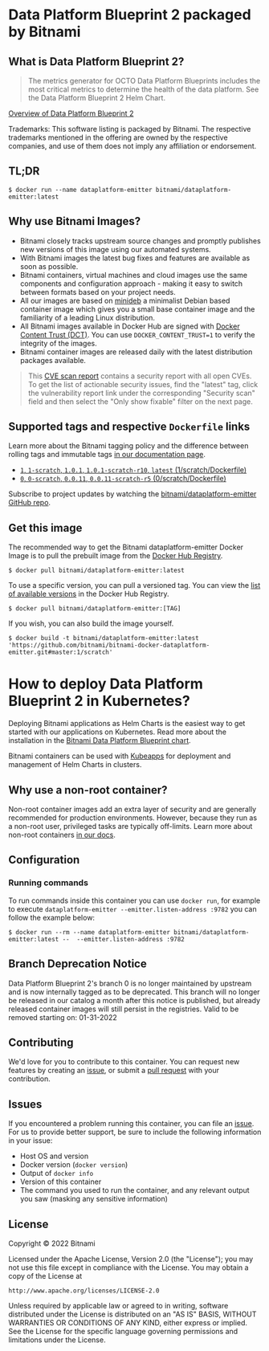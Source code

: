 # Data Platform Blueprint 2 packaged by Bitnami

## What is Data Platform Blueprint 2?

> The metrics generator for OCTO Data Platform Blueprints includes the most critical metrics to determine the health of the data platform. See the Data Platform Blueprint 2 Helm Chart.

[Overview of Data Platform Blueprint 2](https://bitnami.com/stack/data-platform-metrics-emitter)

Trademarks: This software listing is packaged by Bitnami. The respective trademarks mentioned in the offering are owned by the respective companies, and use of them does not imply any affiliation or endorsement.

## TL;DR

```console
$ docker run --name dataplatform-emitter bitnami/dataplatform-emitter:latest
```

## Why use Bitnami Images?

- Bitnami closely tracks upstream source changes and promptly publishes new versions of this image using our automated systems.
- With Bitnami images the latest bug fixes and features are available as soon as possible.
- Bitnami containers, virtual machines and cloud images use the same components and configuration approach - making it easy to switch between formats based on your project needs.
- All our images are based on [minideb](https://github.com/bitnami/minideb) a minimalist Debian based container image which gives you a small base container image and the familiarity of a leading Linux distribution.
- All Bitnami images available in Docker Hub are signed with [Docker Content Trust (DCT)](https://docs.docker.com/engine/security/trust/content_trust/). You can use `DOCKER_CONTENT_TRUST=1` to verify the integrity of the images.
- Bitnami container images are released daily with the latest distribution packages available.


> This [CVE scan report](https://quay.io/repository/bitnami/dataplatform-emitter?tab=tags) contains a security report with all open CVEs. To get the list of actionable security issues, find the "latest" tag, click the vulnerability report link under the corresponding "Security scan" field and then select the "Only show fixable" filter on the next page.

## Supported tags and respective `Dockerfile` links

Learn more about the Bitnami tagging policy and the difference between rolling tags and immutable tags [in our documentation page](https://docs.bitnami.com/tutorials/understand-rolling-tags-containers/).


- [`1`, `1-scratch`, `1.0.1`, `1.0.1-scratch-r10`, `latest` (1/scratch/Dockerfile)](https://github.com/bitnami/bitnami-docker-dataplatform-emitter/blob/1.0.1-scratch-r10/1/scratch/Dockerfile)
- [`0`, `0-scratch`, `0.0.11`, `0.0.11-scratch-r5` (0/scratch/Dockerfile)](https://github.com/bitnami/bitnami-docker-dataplatform-emitter/blob/0.0.11-scratch-r5/0/scratch/Dockerfile)

Subscribe to project updates by watching the [bitnami/dataplatform-emitter GitHub repo](https://github.com/bitnami/bitnami-docker-dataplatform-emitter).

## Get this image

The recommended way to get the Bitnami dataplatform-emitter Docker Image is to pull the prebuilt image from the [Docker Hub Registry](https://hub.docker.com/r/bitnami/dataplatform-emitter).

```console
$ docker pull bitnami/dataplatform-emitter:latest
```

To use a specific version, you can pull a versioned tag. You can view the [list of available versions](https://hub.docker.com/r/bitnami/dataplatform-emitter/tags/) in the Docker Hub Registry.

```console
$ docker pull bitnami/dataplatform-emitter:[TAG]
```

If you wish, you can also build the image yourself.

```console
$ docker build -t bitnami/dataplatform-emitter:latest 'https://github.com/bitnami/bitnami-docker-dataplatform-emitter.git#master:1/scratch'
```

# How to deploy Data Platform Blueprint 2 in Kubernetes?

Deploying Bitnami applications as Helm Charts is the easiest way to get started with our applications on Kubernetes. Read more about the installation in the [Bitnami Data Platform Blueprint chart](https://github.com/bitnami/charts/tree/master/bitnami/dataplatform-bp1).

Bitnami containers can be used with [Kubeapps](https://kubeapps.com/) for deployment and management of Helm Charts in clusters.

## Why use a non-root container?

Non-root container images add an extra layer of security and are generally recommended for production environments. However, because they run as a non-root user, privileged tasks are typically off-limits. Learn more about non-root containers [in our docs](https://docs.bitnami.com/tutorials/work-with-non-root-containers/).

## Configuration

### Running commands

To run commands inside this container you can use `docker run`, for example to execute `dataplatform-emitter --emitter.listen-address :9782` you can follow the example below:

```console
$ docker run --rm --name dataplatform-emitter bitnami/dataplatform-emitter:latest --  --emitter.listen-address :9782
```

## Branch Deprecation Notice

Data Platform Blueprint 2's branch 0 is no longer maintained by upstream and is now internally tagged as to be deprecated. This branch will no longer be released in our catalog a month after this notice is published, but already released container images will still persist in the registries. Valid to be removed starting on: 01-31-2022

## Contributing

We'd love for you to contribute to this container. You can request new features by creating an [issue](https://github.com/bitnami/bitnami-docker-dataplatform-emitter/issues), or submit a [pull request](https://github.com/bitnami/bitnami-docker-dataplatform-emitter/pulls) with your contribution.

## Issues

If you encountered a problem running this container, you can file an [issue](https://github.com/bitnami/bitnami-docker-dataplatform-emitter/issues/new). For us to provide better support, be sure to include the following information in your issue:

- Host OS and version
- Docker version (`docker version`)
- Output of `docker info`
- Version of this container
- The command you used to run the container, and any relevant output you saw (masking any sensitive information)

## License

Copyright &copy; 2022 Bitnami

Licensed under the Apache License, Version 2.0 (the "License");
you may not use this file except in compliance with the License.
You may obtain a copy of the License at

    http://www.apache.org/licenses/LICENSE-2.0

Unless required by applicable law or agreed to in writing, software
distributed under the License is distributed on an "AS IS" BASIS,
WITHOUT WARRANTIES OR CONDITIONS OF ANY KIND, either express or implied.
See the License for the specific language governing permissions and
limitations under the License.
